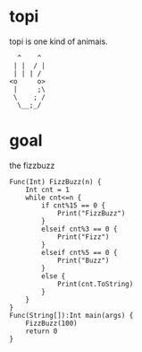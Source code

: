 # topi

topi is one kind of animais.  

```
  ^    ^
 | |  / |
 | | | /
<o     o>
 |     ;\ 
 \    ; /
  \__;_/
```

# goal

the fizzbuzz

```
Func(Int) FizzBuzz(n) {
	Int cnt = 1
	while cnt<=n {
		if cnt%15 == 0 {
			Print("FizzBuzz")
		}
		elseif cnt%3 == 0 {
			Print("Fizz")
		}
		elseif cnt%5 == 0 {
			Print("Buzz")
		}
		else {
			Print(cnt.ToString)
		}
	}
}
Func(String[]):Int main(args) {
	FizzBuzz(100)
	return 0
}
```
